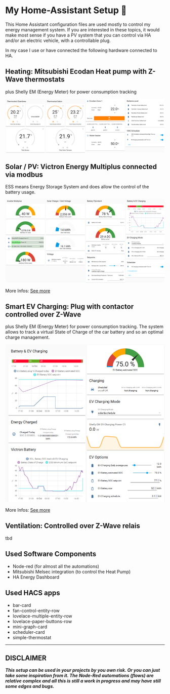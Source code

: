 My Home-Assistant Setup 🚀️
============================

This Home Assistant configuration files are used mostly to control my energy management system.
If you are interested in these topics, it would make most sense if you have a PV system that you can control via HA and/or an electric vehicle, with a controllable plug.

In my case I use or have connected the following hardware connected to HA.

Heating: Mitsubishi Ecodan Heat pump with Z-Wave thermostats
------------------------------------------------------------

plus Shelly EM (Energy Meter) for power consumption tracking

![image.png](./assets/image.png)

Solar / PV: Victron Energy Multiplus connected via modbus
---------------------------------------------------------

ESS means Energy Storage System and does allow the control of the battery usage.

![image.png](./assets/1634569048209-image.png)

More Infos: [See more](docs/victron-pv-soc-control.md)

Smart EV Charging: Plug with contactor controlled over Z-Wave
-------------------------------------------------------------

plus Shelly EM (Energy Meter) for power consumption tracking. The system allows to track a virtual State of Charge of the car battery and so an optimal charge management.

![image.png](./assets/1634569192981-image.png)

More Infos: [See more](docs/smart-ev-charging.md)

Ventilation: Controlled over Z-Wave relais
------------------------------------------

tbd

## Used Software Components

- Node-red (for almost all the automations)
- Mitsubishi Melsec integration (to control the Heat Pump)
- HA Energy Dashboard

## Used HACS apps

- bar-card
- fan-control-entity-row
- lovelace-multiple-entity-row
- lovelace-paper-buttons-row
- mini-graph-card
- scheduler-card
- simple-thermostat

---

DISCLAIMER
----------

***This setup  can be used in your projects by you own risk. Or you can just take some inspiration from it.
The Node-Red automations (flows) are relative complex and all this is still a work in progress and may have still some edges and bugs.***
